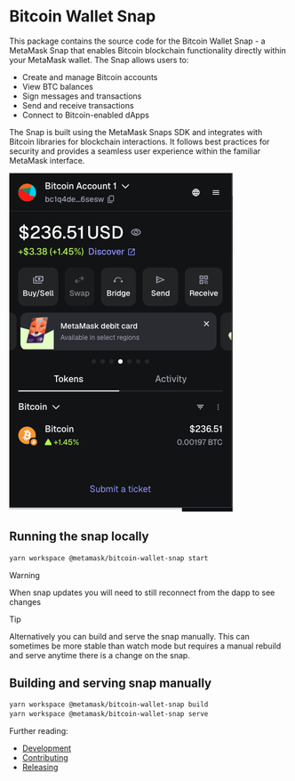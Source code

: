 # Bitcoin Wallet Snap

This package contains the source code for the Bitcoin Wallet Snap - a MetaMask Snap that enables Bitcoin blockchain functionality directly within your MetaMask wallet. The Snap allows users to:

- Create and manage Bitcoin accounts
- View BTC balances
- Sign messages and transactions
- Send and receive transactions
- Connect to Bitcoin-enabled dApps

The Snap is built using the MetaMask Snaps SDK and integrates with Bitcoin libraries for blockchain interactions. It follows best practices for security and provides a seamless user experience within the familiar MetaMask interface.

![Snap UI](./docs/ui.png)

## Running the snap locally

```bash
yarn workspace @metamask/bitcoin-wallet-snap start
```

> [!WARNING]  
> When snap updates you will need to still reconnect from the dapp to see changes

> [!TIP]
> Alternatively you can build and serve the snap manually. This can sometimes be more stable than watch mode but requires a manual rebuild and serve anytime there is a change on the snap.

## Building and serving snap manually

```bash
yarn workspace @metamask/bitcoin-wallet-snap build
yarn workspace @metamask/bitcoin-wallet-snap serve
```

Further reading:

- [Development](../../docs/development.md)
- [Contributing](../../docs/contributing.md)
- [Releasing](../../docs/release.md)
